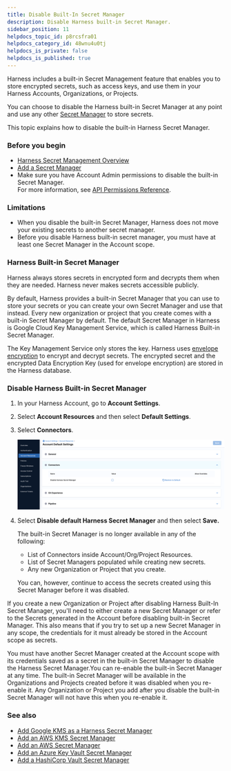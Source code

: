```yaml
---
title: Disable Built-In Secret Manager
description: Disable Harness built-in Secret Manager.
sidebar_position: 11
helpdocs_topic_id: p8rcsfra01
helpdocs_category_id: 48wnu4u0tj
helpdocs_is_private: false
helpdocs_is_published: true
---
```


Harness includes a built-in Secret Management feature that enables you to store encrypted secrets, such as access keys, and use them in your Harness Accounts, Organizations, or Projects.

You can choose to disable the Harness built-in Secret Manager at any point and use any other [Secret Manager](./5-add-secrets-manager.md) to store secrets.

This topic explains how to disable the built-in Harness Secret Manager.

### Before you begin

* [Harness Secret Management Overview](../Secret-Managers/1-harness-secret-manager-overview.md)
* [Add a Secret Manager](../Secret-Managers/5-add-secrets-manager.md)
* Make sure you have Account Admin permissions to disable the built-in Secret Manager.  
For more information, see [API Permissions Reference](../4_Role-Based-Access-Control/ref-access-management/api-permissions-reference.md).

### Limitations

* When you disable the built-in Secret Manager, Harness does not move your existing secrets to another secret manager.
* Before you disable Harness built-in secret manager, you must have at least one Secret Manager in the Account scope.

### Harness Built-in Secret Manager

Harness always stores secrets in encrypted form and decrypts them when they are needed. Harness never makes secrets accessible publicly.

By default, Harness provides a built-in Secret Manager that you can use to store your secrets or you can create your own Secret Manager and use that instead. Every new organization or project that you create comes with a built-in Secret Manager by default. The default Secret Manager in Harness is Google Cloud Key Management Service, which is called Harness Built-in Secret Manager.

The Key Management Service only stores the key. Harness uses [envelope encryption](https://cloud.google.com/kms/docs/envelope-encryption) to encrypt and decrypt secrets. The encrypted secret and the encrypted Data Encryption Key (used for envelope encryption) are stored in the Harness database. 

### Disable Harness Built-in Secret Manager

1. In your Harness Account, go to **Account Settings**.
2. Select **Account Resources** and then select **Default Settings**.
3. Select **Connectors**.

   ![](../static/disable-secretmanager-option.png)

4. Select **Disable default Harness Secret Manager** and then select **Save.**

   The built-in Secret Manager is no longer available in any of the following:

   * List of Connectors inside Account/Org/Project Resources.
   * List of Secret Managers populated while creating new secrets.
   * Any new Organization or Project that you create.

   You can, however, continue to access the secrets created using this Secret Manager before it was disabled.

If you create a new Organization or Project after disabling Harness Built-In Secret Manager, you'll need to either create a new Secret Manager or refer to the Secrets generated in the Account before disabling built-in Secret Manager. This also means that if you try to set up a new Secret Manager in any scope, the credentials for it must already be stored in the Account scope as secrets.

You must have another Secret Manager created at the Account scope with its credentials saved as a secret in the built-in Secret Manager to disable the Harness Secret Manager.You can re-enable the built-in Secret Manager at any time. The built-in Secret Manager will be available in the Organizations and Projects created before it was disabled when you re-enable it. Any Organization or Project you add after you disable the built-in Secret Manager will not have this when you re-enable it.

### See also

* [Add Google KMS as a Harness Secret Manager](../6_Security/10-add-google-kms-secrets-manager.md)
* [Add an AWS KMS Secret Manager](../6_Security/7-add-an-aws-kms-secrets-manager.md)
* [Add an AWS Secret Manager](../6_Security/6-add-an-aws-secret-manager.md)
* [Add an Azure Key Vault Secret Manager](../6_Security/8-azure-key-vault.md)
* [Add a HashiCorp Vault Secret Manager](../6_Security/12-add-hashicorp-vault.md)

